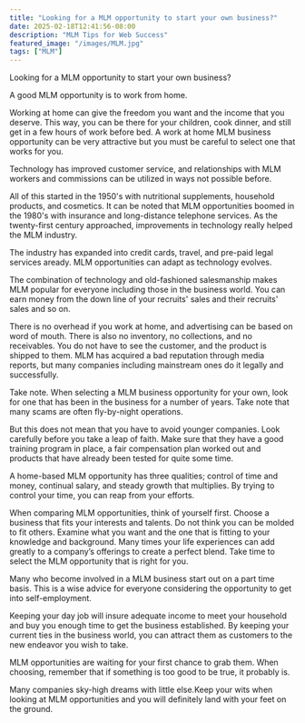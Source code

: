 ```yaml
---
title: "Looking for a MLM opportunity to start your own business?"
date: 2025-02-18T12:41:56-08:00
description: "MLM Tips for Web Success"
featured_image: "/images/MLM.jpg"
tags: ["MLM"]
---
```


Looking for a MLM opportunity to start your own business?


A good MLM opportunity is to work from home.
 
Working at home can give the freedom you want and the income that you deserve. This way, you can be there for your children, cook dinner, and still get in a few hours of work before bed. A work at home MLM business opportunity can be very attractive but you must be careful to select one that works for you. 

Technology has improved customer service, and relationships with MLM workers and commissions can be utilized in ways not possible before. 

All of this started in the 1950's with nutritional supplements, household products, and cosmetics. It can be noted that MLM opportunities boomed in the 1980's with insurance and long-distance telephone services. As the twenty-first century approached, improvements in technology really helped the MLM industry.

The industry has expanded into credit cards, travel, and pre-paid legal services aready. MLM opportunities can adapt as technology evolves.

The combination of technology and old-fashioned salesmanship makes MLM popular for everyone including those in the business world. You can earn money from the down line of your recruits' sales and their recruits' sales and so on.

There is no overhead if you work at home, and advertising can be based on word of mouth. There is also no inventory, no collections, and no receivables. You do not have to see the customer, and the product is shipped to them. MLM has acquired a bad reputation through media reports, but many companies including mainstream ones do it legally and successfully.

Take note. When selecting a MLM business opportunity for your own, look for one that has been in the business for a number of years. Take note that many scams are often fly-by-night operations.

But this does not mean that you have to avoid younger companies. Look carefully before you take a leap of faith. Make sure that they have a good training program in place, a fair compensation plan worked out and products that have already been tested for quite some time.

A home-based MLM opportunity has three qualities; control of time and money, continual salary, and steady growth that multiplies. By trying to control your time, you can reap from your efforts.

When comparing MLM opportunities, think of yourself first. Choose a business that fits your interests and talents. Do not think you can be molded to fit others. Examine what you want and the one that is fitting to your knowledge and background. Many times your life experiences can add greatly to a company’s offerings to create a perfect blend. Take time to select the MLM opportunity that is right for you.

Many who become involved in a MLM business start out on a part time basis. This is a wise advice for everyone considering the opportunity to get into self-employment. 

Keeping your day job will insure adequate income to meet your household and buy you enough time to get the business established. By keeping your current ties in the business world, you can attract them as customers to the new endeavor you wish to take. 

MLM opportunities are waiting for your first chance to grab them. When choosing, remember that if something is too good to be true, it probably is.

Many companies sky-high dreams with little else.Keep your wits when looking at MLM opportunities and you will definitely land with your feet on the ground.

